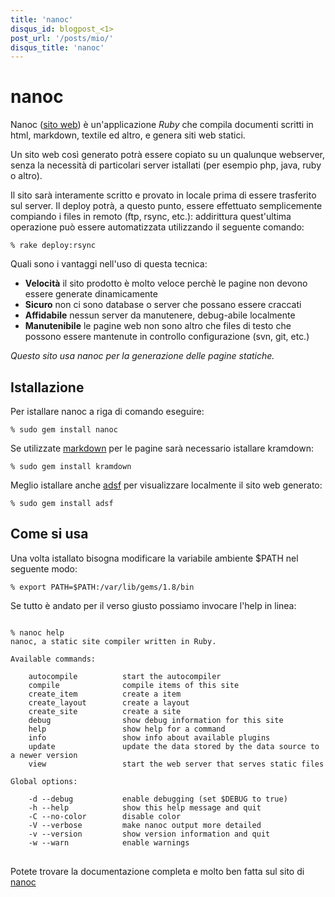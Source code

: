 ```yaml
---
title: 'nanoc'
disqus_id: blogpost_<1>
post_url: '/posts/mio/'
disqus_title: 'nanoc'
---
```


# nanoc

Nanoc ([sito web](http://nanoc.stoneship.org/)) è un'applicazione *Ruby* che compila documenti scritti in html, markdown, textile ed altro, e genera siti web statici.

Un sito web così generato potrà essere copiato su un qualunque webserver, senza la necessità di particolari server istallati (per esempio php, java, ruby o altro).

Il sito sarà interamente scritto e provato in locale prima di essere trasferito sul server. Il deploy potrà, a questo punto, essere effettuato semplicemente compiando i files in remoto (ftp, rsync, etc.): addirittura quest'ultima operazione può essere automatizzata utilizzando il seguente comando:

`% rake deploy:rsync`

Quali sono i vantaggi nell'uso di questa tecnica:

* **Velocità** il sito prodotto è molto veloce perchè le pagine non devono essere generate dinamicamente
* **Sicuro** non ci sono database o server che possano essere craccati
* **Affidabile** nessun server da manutenere, debug-abile localmente
* **Manutenibile** le pagine web non sono altro che files di testo che possono essere mantenute in controllo configurazione (svn, git, etc.)

*Questo sito usa nanoc per la generazione delle pagine statiche.*

## Istallazione
Per istallare nanoc a riga di comando eseguire:

`% sudo gem install nanoc`

Se utilizzate [markdown](http://daringfireball.net/projects/markdown/) per le pagine sarà necessario istallare kramdown:

`% sudo gem install kramdown`

Meglio istallare anche [adsf](http://stoneship.org/software/adsf/) per visualizzare localmente il sito web generato:

`% sudo gem install adsf`

## Come si usa
Una volta istallato bisogna modificare la variabile ambiente $PATH nel seguente modo:

`% export PATH=$PATH:/var/lib/gems/1.8/bin`

Se tutto è andato per il verso giusto possiamo invocare l'help in linea:

<pre>
<code>
% nanoc help 
nanoc, a static site compiler written in Ruby.

Available commands:

    autocompile          start the autocompiler
    compile              compile items of this site
    create_item          create a item
    create_layout        create a layout
    create_site          create a site
    debug                show debug information for this site
    help                 show help for a command
    info                 show info about available plugins
    update               update the data stored by the data source to a newer version
    view                 start the web server that serves static files

Global options:

    -d --debug           enable debugging (set $DEBUG to true)
    -h --help            show this help message and quit
    -C --no-color        disable color
    -V --verbose         make nanoc output more detailed
    -v --version         show version information and quit
    -w --warn            enable warnings
</code>
</pre>

Potete trovare la documentazione completa e molto ben fatta sul sito di [nanoc](http://nanoc.stoneship.org/)
